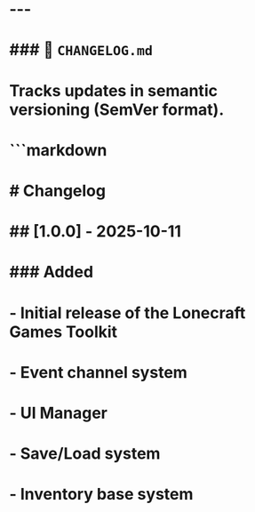 # 

# ---

# 

# \### 🧾 `CHANGELOG.md`

# Tracks updates in semantic versioning (SemVer format).

# 

# ```markdown

# \# Changelog

# 

# \## \[1.0.0] - 2025-10-11

# \### Added

# \- Initial release of the Lonecraft Games Toolkit

# \- Event channel system

# \- UI Manager

# \- Save/Load system

# \- Inventory base system



